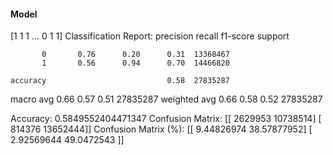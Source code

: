 #### Model
[1 1 1 ... 0 1 1]
Classification Report:
              precision    recall  f1-score   support

           0       0.76      0.20      0.31  13368467
           1       0.56      0.94      0.70  14466820

    accuracy                           0.58  27835287
   macro avg       0.66      0.57      0.51  27835287
weighted avg       0.66      0.58      0.52  27835287

Accuracy: 0.5849552404471347
Confusion Matrix:
[[ 2629953 10738514]
 [  814376 13652444]]
Confusion Matrix (%):
[[ 9.44826974 38.57877952]
 [ 2.92569644 49.0472543 ]]
